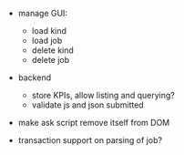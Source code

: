 * manage GUI:
	* load kind
	* load job
	* delete kind
	* delete job

* backend
	* store KPIs, allow listing and querying?
	* validate js and json submitted

* make ask script remove itself from DOM

* transaction support on parsing of job?


